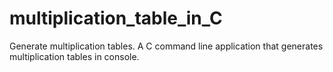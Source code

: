 # multiplication_table_in_C
Generate multiplication tables. A C command line application that generates multiplication tables in console.
